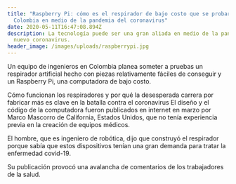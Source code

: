 ```yaml
---
title: "Raspberry Pi: cómo es el respirador de bajo costo que se probará en
  Colombia en medio de la pandemia del coronavirus"
date: 2020-05-11T16:47:08.894Z
description: La tecnología puede ser una gran aliada en medio de la pandemia del
  nuevo coronavirus.
header_image: /images/uploads/raspberrypi.jpg
---
```

Un equipo de ingenieros en Colombia planea someter a pruebas un respirador artificial hecho con piezas relativamente fáciles de conseguir y un Raspberry Pi, una computadora de bajo costo.

Cómo funcionan los respiradores y por qué la desesperada carrera por fabricar más es clave en la batalla contra el coronavirus El diseño y el código de la computadora fueron publicados en internet en marzo por Marco Mascorro de California, Estados Unidos, que no tenía experiencia previa en la creación de equipos médicos.

El hombre, que es ingeniero de robótica, dijo que construyó el respirador porque sabía que estos dispositivos tenían una gran demanda para tratar la enfermedad covid-19.

Su publicación provocó una avalancha de comentarios de los trabajadores de la salud.